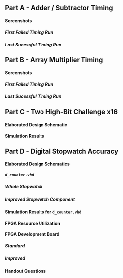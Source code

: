 ## Part A - Adder / Subtractor Timing
#### Screenshots
##### First Failed Timing Run

##### Last Sucessful Timing Run

## Part B - Array Multiplier Timing
#### Screenshots
##### First Failed Timing Run

##### Last Sucessful Timing Run

## Part C - Two High-Bit Challenge x16 
#### Elaborated Design Schematic

#### Simulation Results

## Part D - Digital Stopwatch Accuracy
#### Elaborated Design Schematics
##### `d_counter.vhd`

##### Whole Stopwatch

##### Improved Stopwatch Component

#### Simulation Results for `d_counter.vhd`

#### FPGA Resource Utilization

#### FPGA Development Board
##### Standard

##### Improved

#### Handout Questions
